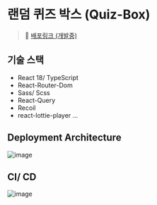 # 랜덤 퀴즈 박스 (Quiz-Box)

> 🚀 [배포링크 (개발중)](https://quiz-box.shop)

## 기술 스택
- React 18/ TypeScript
- React-Router-Dom
- Sass/ Scss
- React-Query
- Recoil
- react-lottie-player
...

## Deployment Architecture
![image](https://user-images.githubusercontent.com/64524916/227122366-65a4d29d-21be-442b-9f49-cf9284953a54.png)

## CI/ CD
![image](https://user-images.githubusercontent.com/64524916/227120727-b449372d-e99d-4d93-bd85-5518c46c5733.png)


